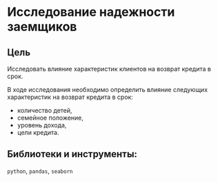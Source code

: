 # Исследование надежности заемщиков
## Цель


Исследовать влияние характеристик клиентов на возврат кредита в срок. 


В ходе исследования необходимо определить влияние следующих характеристик на возврат кредита в срок:
* количество детей,
* семейное положение,
* уровень дохода,
* цели кредита.

## Библиотеки и инструменты:   
`python`, `pandas`, `seaborn`
